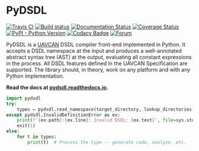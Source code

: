 # PyDSDL

[![Travis CI](https://travis-ci.org/UAVCAN/pydsdl.svg?branch=master)](https://travis-ci.org/UAVCAN/pydsdl)
[![Build status](https://ci.appveyor.com/api/projects/status/lurx5gihhcl9wq1w/branch/master?svg=true)](https://ci.appveyor.com/project/Zubax/pydsdl/branch/master)
[![Documentation Status](https://readthedocs.org/projects/pydsdl/badge/?version=latest)](https://pydsdl.readthedocs.io/en/latest/?badge=latest)
[![Coverage Status](https://coveralls.io/repos/github/UAVCAN/pydsdl/badge.svg)](https://coveralls.io/github/UAVCAN/pydsdl)
[![PyPI - Python Version](https://img.shields.io/pypi/pyversions/pydsdl.svg)](https://pypi.org/project/pydsdl/)
[![Codacy Badge](https://api.codacy.com/project/badge/Grade/a0fdcbe8332a46399a2da90f97900e78)](https://www.codacy.com/app/UAVCAN/pydsdl)
[![Forum](https://img.shields.io/discourse/https/forum.uavcan.org/users.svg)](https://forum.uavcan.org)

PyDSDL is a [UAVCAN](https://uavcan.org) DSDL compiler front-end implemented in Python.
It accepts a DSDL namespace at the input and produces a well-annotated abstract syntax tree (AST) at the output,
evaluating all constant expressions in the process.
All DSDL features defined in the UAVCAN Specification are supported.
The library should, in theory, work on any platform and with any Python implementation.

**Read the docs at [pydsdl.readthedocs.io](https://pydsdl.readthedocs.io/).**

```python
import pydsdl
try:
    types = pydsdl.read_namespace(target_directory, lookup_directories)
except pydsdl.InvalidDefinitionError as ex:
    print(f'{ex.path}:{ex.line}: Invalid DSDL: {ex.text}', file=sys.stderr)
    exit(1)
else:
    for t in types:
        print(t)  # Process the type -- generate code, analyze, etc.
```
